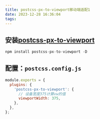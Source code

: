 ```yaml
---
title: postcss-px-to-viewport移动端适配1
date: 2023-12-28 16:36:04
tags:
---
```

## 安装[postcss-px-to-viewport](https://vant-contrib.gitee.io/vant/#/zh-CN/advanced-usage#viewport-bu-ju)
``` js
npm install postcss-px-to-viewport -D
```

## 配置：`postcss.config.js`

``` js
module.exports = {
  plugins: {
    'postcss-px-to-viewport': {
      // 设备宽度375计算vw的值
      viewportWidth: 375,
    },
  },
};
```